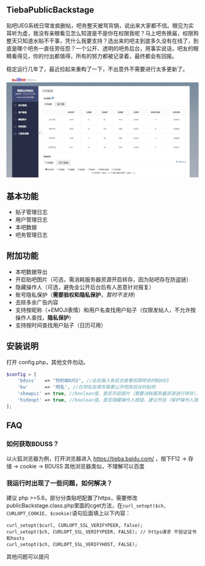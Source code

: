 ## TiebaPublicBackstage

贴吧UEG系统日常发疯删帖，吧务整天被骂背锅，说出来大家都不信。眼见为实耳听为虚，我没有亲眼看见怎么知道是不是你在权限我呢？马上吧务换届，权限狗整天只知道水贴不干事，凭什么我要支持？选出来的吧主到底多久没有在线了，到底是哪个吧务一直任劳任怨？一个公开、透明的吧务后台，用事实说话，吧友的眼睛看得见，你的付出都值得，所有的努力都被记录着，最终都会有回报。

稳定运行几年了，最近捡起来重构了一下，不出意外不需要进行太多更新了。

![DEMO](https://github.com/52fisher/TiebaPublicBackstage/blob/master/%7B8D93BF77-4AB3-4F79-ACB7-CE9E514C2773%7D.png.jpg '运行界面详情')

## 基本功能

- 贴子管理日志
- 用户管理日志
- 本吧数据
- 吧务管理日志

## 附加功能
- 本吧数据导出
- 开启贴吧图片（可选，需消耗服务器资源开启转存，因为贴吧存在防盗链）
- 隐藏操作人（可选，避免全公开后台后有人恶意针对报复）
- 账号隐私保护（**需要验权和隐私保护**，*暂时不支持*）
- 去除多余广告内容
- 支持按昵称（+EMOJI表情）和用户名查找用户贴子（仅限发帖人，不允许按操作人查找，**隐私保护**）
- 支持按时间查找用户贴子（日历可用）
## 安装说明
打开 config.php，其他文件勿动。
```php
$config = [
    'bduss'   => "你的BDUSS", //此处输入有后台查看权限吧务的BDUSS
    'kw'      => '吧名', //在吧名处填写需要公开吧务后台的贴吧
    'showpic' => true, //boolean值，是否开启图片（需要消耗服务器资源进行转存），根据服务器情况，可关闭
    'hideopt' => true, //boolean值，是否隐藏操作人按钮，建议开启（保护操作人隐私）
];

```

## FAQ

### 如何获取BDUSS？
以火狐浏览器为例，打开浏览器进入 https://tieba.baidu.com/ ，按下F12  -> 存储 -> cookie -> BDUSS
其他浏览器类似，不理解可以百度

### 我运行时出现了一些问题，如何解决？

建议 php >=5.6，部分分类贴吧配置了https，需要修改publicBackstage.class.php里面的cget方法，在`curl_setopt($ch, CURLOPT_COOKIE, $cookie)`语句后面填上以下内容：
```
curl_setopt($curl, CURLOPT_SSL_VERIFYPEER, false);
curl_setopt($ch, CURLOPT_SSL_VERIFYPEER, FALSE); // https请求 不验证证书和hosts
curl_setopt($ch, CURLOPT_SSL_VERIFYHOST, FALSE);
```

其他问题可以提问